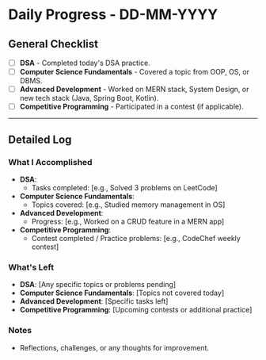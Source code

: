 # Daily Progress - DD-MM-YYYY

## General Checklist

- [ ] **DSA** - Completed today's DSA practice.
- [ ] **Computer Science Fundamentals** - Covered a topic from OOP, OS, or DBMS.
- [ ] **Advanced Development** - Worked on MERN stack, System Design, or new tech stack (Java, Spring Boot, Kotlin).
- [ ] **Competitive Programming** - Participated in a contest (if applicable).

---

## Detailed Log

### What I Accomplished

- **DSA**:
  - Tasks completed: [e.g., Solved 3 problems on LeetCode]
- **Computer Science Fundamentals**:
  - Topics covered: [e.g., Studied memory management in OS]
- **Advanced Development**:
  - Progress: [e.g., Worked on a CRUD feature in a MERN app]
- **Competitive Programming**:
  - Contest completed / Practice problems: [e.g., CodeChef weekly contest]

### What's Left

- **DSA**: [Any specific topics or problems pending]
- **Computer Science Fundamentals**: [Topics not covered today]
- **Advanced Development**: [Specific tasks left]
- **Competitive Programming**: [Upcoming contests or additional practice]

### Notes

- Reflections, challenges, or any thoughts for improvement.
